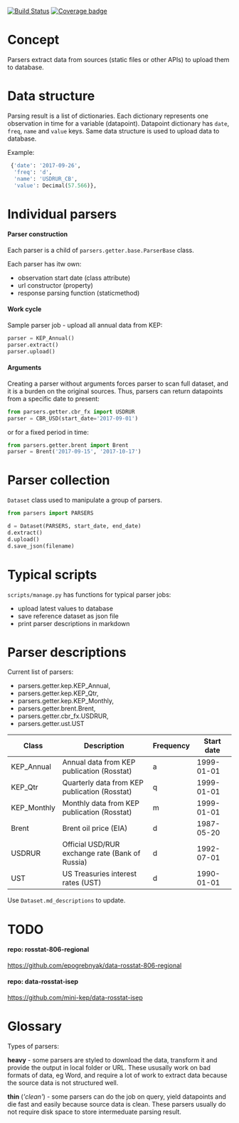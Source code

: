 [![Build Status](https://travis-ci.org/mini-kep/parsers.svg?branch=master)](https://travis-ci.org/mini-kep/parsers)
[![Coverage badge](https://codecov.io/gh/mini-kep/parsers/branch/master/graphs/badge.svg)](https://codecov.io/gh/mini-kep/parsers)

# Concept

Parsers extract data from sources (static files or other APIs) to upload them to database. 

# Data structure

Parsing result is a list of dictionaries. Each dictionary represents one observation in time for a variable (datapoint).
Datapoint dictionary has `date`, `freq`, `name` and `value` keys. Same data structure is used to upload data to database.

Example:

```python 
 {'date': '2017-09-26', 
  'freq': 'd', 
  'name': 'USDRUR_CB', 
  'value': Decimal(57.566)},
```

# Individual parsers

#### Parser construction

Each parser is a child of `parsers.getter.base.ParserBase` class.

Each parser has itw own:
- observation start date (class attribute) 
- url constructor (property)
- response parsing function (staticmethod)


#### Work cycle 

Sample parser job - upload all annual data from KEP:

```python
parser = KEP_Annual()
parser.extract()
parser.upload()
```

#### Arguments

Creating a parser without arguments forces parser to scan full dataset, 
and it is a burden on the original sources. Thus, parsers can return 
datapoints from a specific date to present: 

```python
from parsers.getter.cbr_fx import USDRUR
parser = CBR_USD(start_date='2017-09-01')
```

or for a fixed period in time:

```python
from parsers.getter.brent import Brent
parser = Brent('2017-09-15', '2017-10-17')
```

# Parser collection 

```Dataset``` class used to manipulate a group of parsers.

```python
from parsers import PARSERS

d = Dataset(PARSERS, start_date, end_date) 
d.extract()
d.upload()
d.save_json(filename)
```

# Typical scripts

`scripts/manage.py` has functions for typical parser jobs:
   - upload latest values to database 
   - save reference dataset as json file
   - print parser descriptions in markdown 
   
# Parser descriptions

Current list of parsers:

 - parsers.getter.kep.KEP_Annual,
 - parsers.getter.kep.KEP_Qtr,
 - parsers.getter.kep.KEP_Monthly,
 - parsers.getter.brent.Brent,
 - parsers.getter.cbr_fx.USDRUR,
 - parsers.getter.ust.UST

| Class | Description | Frequency | Start date |
| ----- | ----------- | --------- | ---------- |
| KEP_Annual | Annual data from KEP publication (Rosstat) | a | 1999-01-01 |
| KEP_Qtr | Quarterly data from KEP publication (Rosstat) | q | 1999-01-01 |
| KEP_Monthly | Monthly data from KEP publication (Rosstat) | m | 1999-01-01 |
| Brent | Brent oil price (EIA) | d | 1987-05-20 |
| USDRUR | Official USD/RUR exchange rate (Bank of Russia) | d | 1992-07-01 |
| UST | US Treasuries interest rates (UST) | d | 1990-01-01 |

Use ```Dataset.md_descriptions``` to update. 

TODO
====

#### repo: rosstat-806-regional
<https://github.com/epogrebnyak/data-rosstat-806-regional>

#### repo: data-rosstat-isep
<https://github.com/mini-kep/data-rosstat-isep>


Glossary
========

Types of parsers:

**heavy** - some parsers are styled to download the data, transform it and provide the output in local folder or URL. These ususally work on bad formats of data, eg Word, and require a lot of work to extract data because the source data is not structured well. 

**thin** (*'clean'*) - some parsers can do the job on query, yield datapoints and die fast and easily because source data is clean. These parsers usually do not require disk space to store intermeduate parsing result. 
